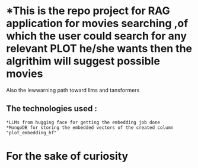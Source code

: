 # *This is the repo  project for RAG application for movies searching ,of which the user could search for any relevant PLOT he/she wants then the algrithim will suggest possible movies
   Also the lewwarning path toward llms and tansformers

## The technologies used :
    *LLMs from hugging face for getting the embedding job done 
    *MongoDB for storing the embedded vectors of the created column "plot_embedding_hf"

# For the sake of curiosity
